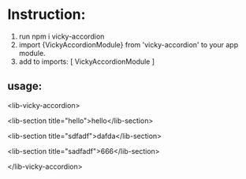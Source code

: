 # Instruction:
1. run npm i vicky-accordion
2. import {VickyAccordionModule} from 'vicky-accordion' to your app module.
3. add to imports: [
    VickyAccordionModule
  ]
## usage:

&lt;lib-vicky-accordion&gt;

  &lt;lib-section title="hello"&gt;hello&lt;/lib-section&gt;
  
  &lt;lib-section title="sdfadf"&gt;dafda&lt;/lib-section&gt;
  
  &lt;lib-section title="sadfadf"&gt;666&lt;/lib-section&gt;
  
&lt;/lib-vicky-accordion&gt;









